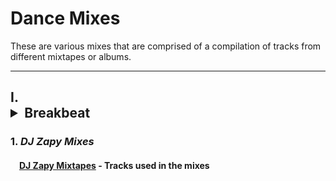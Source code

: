 # Dance Mixes

These are various mixes that are comprised of a compilation of tracks
from different mixtapes or albums.

___

## I. <details><summary>**Breakbeat**</summary>
### 1. *DJ Zapy Mixes*
#### &emsp;[DJ Zapy Mixtapes](https://github.com/Jetchan204/Jetchan204.github.io/blob/master/B04_Dance_Mixes/dj_zapy_mixtapes.txt) - Tracks used in the mixes
</details>

